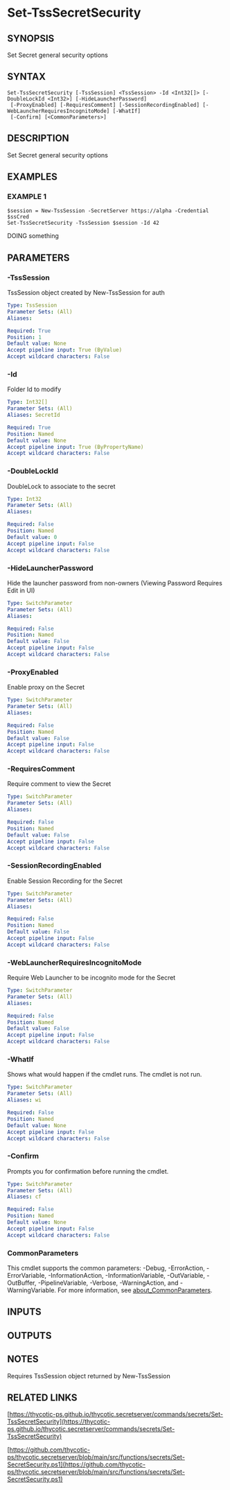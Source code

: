 # Set-TssSecretSecurity

## SYNOPSIS
Set Secret general security options

## SYNTAX

```
Set-TssSecretSecurity [-TssSession] <TssSession> -Id <Int32[]> [-DoubleLockId <Int32>] [-HideLauncherPassword]
 [-ProxyEnabled] [-RequiresComment] [-SessionRecordingEnabled] [-WebLauncherRequiresIncognitoMode] [-WhatIf]
 [-Confirm] [<CommonParameters>]
```

## DESCRIPTION
Set Secret general security options

## EXAMPLES

### EXAMPLE 1
```
$session = New-TssSession -SecretServer https://alpha -Credential $ssCred
Set-TssSecretSecurity -TssSession $session -Id 42
```

DOING something

## PARAMETERS

### -TssSession
TssSession object created by New-TssSession for auth

```yaml
Type: TssSession
Parameter Sets: (All)
Aliases:

Required: True
Position: 1
Default value: None
Accept pipeline input: True (ByValue)
Accept wildcard characters: False
```

### -Id
Folder Id to modify

```yaml
Type: Int32[]
Parameter Sets: (All)
Aliases: SecretId

Required: True
Position: Named
Default value: None
Accept pipeline input: True (ByPropertyName)
Accept wildcard characters: False
```

### -DoubleLockId
DoubleLock to associate to the secret

```yaml
Type: Int32
Parameter Sets: (All)
Aliases:

Required: False
Position: Named
Default value: 0
Accept pipeline input: False
Accept wildcard characters: False
```

### -HideLauncherPassword
Hide the launcher password from non-owners (Viewing Password Requires Edit in UI)

```yaml
Type: SwitchParameter
Parameter Sets: (All)
Aliases:

Required: False
Position: Named
Default value: False
Accept pipeline input: False
Accept wildcard characters: False
```

### -ProxyEnabled
Enable proxy on the Secret

```yaml
Type: SwitchParameter
Parameter Sets: (All)
Aliases:

Required: False
Position: Named
Default value: False
Accept pipeline input: False
Accept wildcard characters: False
```

### -RequiresComment
Require comment to view the Secret

```yaml
Type: SwitchParameter
Parameter Sets: (All)
Aliases:

Required: False
Position: Named
Default value: False
Accept pipeline input: False
Accept wildcard characters: False
```

### -SessionRecordingEnabled
Enable Session Recording for the Secret

```yaml
Type: SwitchParameter
Parameter Sets: (All)
Aliases:

Required: False
Position: Named
Default value: False
Accept pipeline input: False
Accept wildcard characters: False
```

### -WebLauncherRequiresIncognitoMode
Require Web Launcher to be incognito mode for the Secret

```yaml
Type: SwitchParameter
Parameter Sets: (All)
Aliases:

Required: False
Position: Named
Default value: False
Accept pipeline input: False
Accept wildcard characters: False
```

### -WhatIf
Shows what would happen if the cmdlet runs.
The cmdlet is not run.

```yaml
Type: SwitchParameter
Parameter Sets: (All)
Aliases: wi

Required: False
Position: Named
Default value: None
Accept pipeline input: False
Accept wildcard characters: False
```

### -Confirm
Prompts you for confirmation before running the cmdlet.

```yaml
Type: SwitchParameter
Parameter Sets: (All)
Aliases: cf

Required: False
Position: Named
Default value: None
Accept pipeline input: False
Accept wildcard characters: False
```

### CommonParameters
This cmdlet supports the common parameters: -Debug, -ErrorAction, -ErrorVariable, -InformationAction, -InformationVariable, -OutVariable, -OutBuffer, -PipelineVariable, -Verbose, -WarningAction, and -WarningVariable. For more information, see [about_CommonParameters](http://go.microsoft.com/fwlink/?LinkID=113216).

## INPUTS

## OUTPUTS

## NOTES
Requires TssSession object returned by New-TssSession

## RELATED LINKS

[https://thycotic-ps.github.io/thycotic.secretserver/commands/secrets/Set-TssSecretSecurity](https://thycotic-ps.github.io/thycotic.secretserver/commands/secrets/Set-TssSecretSecurity)

[https://github.com/thycotic-ps/thycotic.secretserver/blob/main/src/functions/secrets/Set-SecretSecurity.ps1](https://github.com/thycotic-ps/thycotic.secretserver/blob/main/src/functions/secrets/Set-SecretSecurity.ps1)

